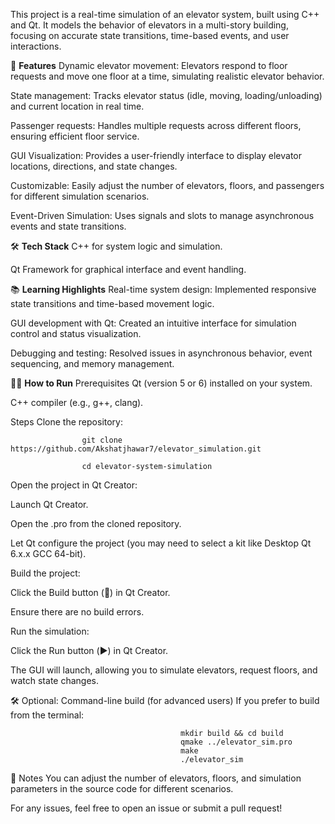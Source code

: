 This project is a real-time simulation of an elevator system, built using C++ and Qt. It models the behavior of elevators in a multi-story building, focusing on accurate state transitions, time-based events, and user interactions.

🌟 **Features**
Dynamic elevator movement: Elevators respond to floor requests and move one floor at a time, simulating realistic elevator behavior.

State management: Tracks elevator status (idle, moving, loading/unloading) and current location in real time.

Passenger requests: Handles multiple requests across different floors, ensuring efficient floor service.

GUI Visualization: Provides a user-friendly interface to display elevator locations, directions, and state changes.

Customizable: Easily adjust the number of elevators, floors, and passengers for different simulation scenarios.

Event-Driven Simulation: Uses signals and slots to manage asynchronous events and state transitions.

🛠️ **Tech Stack**
C++ for system logic and simulation.

Qt Framework for graphical interface and event handling.

📚 **Learning Highlights**
Real-time system design: Implemented responsive state transitions and time-based movement logic.

GUI development with Qt: Created an intuitive interface for simulation control and status visualization.

Debugging and testing: Resolved issues in asynchronous behavior, event sequencing, and memory management.

🏃‍♂️ **How to Run**
Prerequisites
Qt (version 5 or 6) installed on your system.

C++ compiler (e.g., g++, clang).

Steps
Clone the repository:

                    git clone https://github.com/Akshatjhawar7/elevator_simulation.git

                    cd elevator-system-simulation

Open the project in Qt Creator:

Launch Qt Creator.

Open the .pro from the cloned repository.

Let Qt configure the project (you may need to select a kit like Desktop Qt 6.x.x GCC 64-bit).

Build the project:

Click the Build button (🔨) in Qt Creator.

Ensure there are no build errors.

Run the simulation:

Click the Run button (▶️) in Qt Creator.

The GUI will launch, allowing you to simulate elevators, request floors, and watch state changes.

🛠️ Optional: Command-line build (for advanced users)
If you prefer to build from the terminal:

                                          mkdir build && cd build
                                          qmake ../elevator_sim.pro
                                          make
                                          ./elevator_sim

📝 Notes
You can adjust the number of elevators, floors, and simulation parameters in the source code for different scenarios.

For any issues, feel free to open an issue or submit a pull request!
